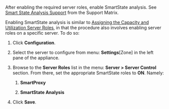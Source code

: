 After enabling the required server roles, enable SmartState analysis.
See [Smart State Analysis Support](https://www.ibm.com/support/knowledgecenter/SSFC4F_2.0.0/mcm/infrastructure/support_matrix.html#smart-state-analysis-support) from the Support Matrix.

Enabling SmartState analysis is similar to [Assigning the Capacity and Utilization Server Roles](../deployment_planning_guide/index.html#assigning-the-capacity-and-utilization-server-roles), in that the procedure also involves enabling server roles on a specific server.
To do so:

1.  Click **Configuration**.

2.  Select the server to configure from menu: **Settings**[Zone] in the left pane of the appliance.

3.  Browse to the **Server Roles** list in the menu: **Server > Server Control** section. From there, set the appropriate SmartState roles to **ON**. Namely:

    1.  **SmartProxy**

    2.  **SmartState Analysis**

4.  Click **Save**.
